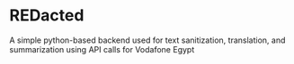 # REDacted
A simple python-based backend used for text sanitization, translation, and summarization using API calls for Vodafone Egypt
